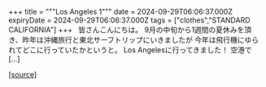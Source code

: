 +++
title = """Los Angeles 1"""
date = 2024-09-29T06:06:37.000Z
expiryDate = 2024-09-29T06:06:37.000Z
tags = ["clothes","STANDARD CALIFORNIA"]
+++
  皆さんこんにちは。 9月の中旬から1週間の夏休みを頂き、昨年は沖縄旅行と東北サーフトリップにいきましたが 今年は飛行機にゆられてどこに行っていたかというと。 Los Angelesに行ってきました！ 空港で \[…\]

[[source]](https://www.standardcalifornia.com/blog/49521.html)
